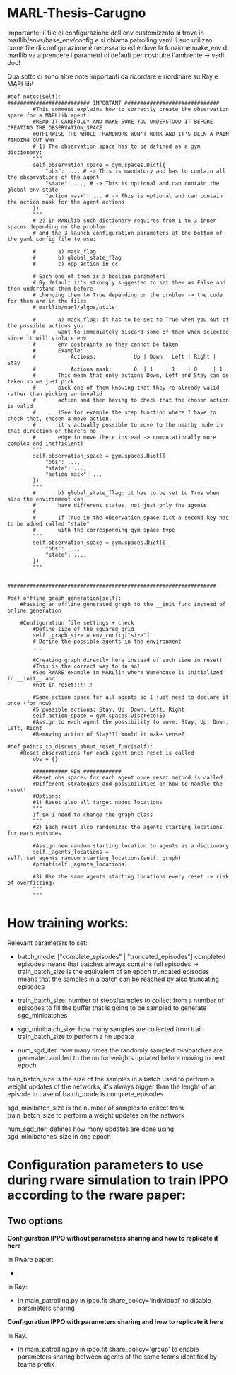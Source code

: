 # MARL-Thesis-Carugno

Importante: il file di configurazione dell'env customizzato si trova in marllib/envs/base_env/config e si chiama patrolling.yaml
Il suo utilizzo come file di configurazione é necessario ed è dove la funzione make_env di marllib va a prendere i parametri di default per costruire l'ambiente -> vedi doc!


Qua sotto ci sono altre note importanti da ricordare e riordinare su Ray e MARLlib!
```
#def notes(self):
########################## IMPORTANT ##############################
        #This comment explains how to correctly create the observation space for a MARLlib agent!
        #READ IT CAREFULLY AND MAKE SURE YOU UNDERSTOOD IT BEFORE CREATING THE OBSERVATION_SPACE
        #OTHERWISE THE WHOLE FRAMEWORK WON'T WORK AND IT'S BEEN A PAIN FINDING OUT WHY
        # 1) The observation space has to be defined as a gym dictionary:
        """
        self.observation_space = gym.spaces.Dict({
            "obs": ..., # -> This is mandatory and has to contain all the observations of the agent
            "state": ..., # -> This is optional and can contain the global env state 
            "action_mask": ... # -> This is optional and can contain the action mask for the agent actions
        })
        """
        # 2) In MARLlib such dictionary requires from 1 to 3 inner spaces depending on the problem
        # and the 3 launch configuration parameters at the bottom of the yaml config file to use:
        
        #       a) mask_flag
        #       b) global_state_flag
        #       c) opp_action_in_cc
        
        # Each one of them is a boolean parameters!
        # By default it's strongly suggested to set them as False and then understand them before
        # chenging them to True depending on the problem -> the code for them are in the files 
        # marllib/marl/algos/utils
        
        #       a) mask_flag: it has to be set to True when you out of the possible actions you
        #       want to immediately discard some of them when selected since it will violate env
        #       env costraints so they cannot be taken
        #       Example: 
        #           Actions:            Up | Down | Left | Right | Stay 
        #           Actions mask:       0  | 1    | 1    | 0     | 1
        #       This mean that only actions Down, Left and Stay can be taken so we just pick
        #       pick one of them knowing that they're already valid rather than picking an invalid
        #       action and then having to check that the chosen action is valid
        #       (See for example the step function where I have to check that, chosen a move action,
        #       it's actually possible to move to the nearby node in that direction or there's no 
        #       edge to move there instead -> computationally more complex and inefficient)
        """
        self.observation_space = gym.spaces.Dict({
            "obs": ...,
            "state": ...,
            "action_mask": ...
        })
        """
        #       b) global_state_flag: it has to be set to True when also the environment can
        #       have different states, not just only the agents
        #       
        #       If True in the observation_space dict a second key has to be added called "state"
        #       with the corresponding gym space type
        """
        self.observation_space = gym.spaces.Dict({
            "obs": ...,
            "state": ...,
        })
        """
        
        ##################################################################
        
#def offline_graph_generation(self):
    #Passing an offline generated graph to the __init func instead of online generation
    
    #Configuration file settings + check
        #Define size of the squared grid        
        self._graph_size = env_config["size"]
        # Define the possible agents in the environment
        ...
        
        #Creating graph directly here instead of each time in reset!
        #This is the correct way to do so!
        #See RWARE example in MARLlin where Warehouse is initialized in __init__ and 
        #not in reset!!!!!!
        
        #Same action space for all agents so I just need to declare it once (for now)
        #5 possible actions: Stay, Up, Down, Left, Right
        self.action_space = gym.spaces.Discrete(5)
        #Assign to each agent the possibility to move: Stay, Up, Down, Left, Right
        #Removing action of Stay??? Would it make sense?
    
#def points_to_discuss_about_reset_func(self):
    #Reset observations for each agent once reset is called
        obs = {}

        ########### NEW ############
        #Reset obs spaces for each agent once reset method is called
        #Different strategies and possibilities on how to handle the reset!
        #Options:
        #1) Reset also all target nodes locations
        """
        If so I need to change the graph class
        """
        #2) Each reset also randomizes the agents starting locations for each episodes
        
        #Assign new random starting location to agents as a dictionary
        self._agents_locations = self._set_agents_random_starting_locations(self._graph)
        #print(self._agents_locations)
        
        #3) Use the same agents starting locations every reset -> risk of overfitting?
        """
        """
```

# How training works:

Relevant parameters to set:

- batch_mode: ["complete_episodes" | "truncated_episodes"]
completed episodes means that batches always contains full episodes -> train_batch_size is the equivalent of an epoch
truncated episodes means that the samples in a batch can be reached by also truncating episodes

- train_batch_size: number of steps/samples to collect from a number of episodes to fill the buffer that is going to be sampled to generate sgd_minibatches

- sgd_minibatch_size: how many samples are collected from train train_batch_size to perform a nn update

- num_sgd_iter: how many times the randomly sampled minibatches are generated and fed to the nn for weights updated before moving to next epoch

train_batch_size is the size of the samples in a batch used to perform a weight updates of the networks, it's always bigger than the lenght of an episode in case of batch_mode is complete_episodes

sgd_minibatch_size is the number of samples to collect from train_batch_size to perform a weight updates on the network

num_sgd_iter: defines how mony updates are done using sgd_minibatches_size in one epoch

# Configuration parameters to use during rware simulation to train IPPO according to the rware paper:

## Two options

**Configuration IPPO without parameters sharing and how to replicate it here**

In Rware paper:

- 


In Ray:

- In main_patrolling.py in ippo.fit share_policy='individual' to disable parameters sharing

**Configuration IPPO with parameters sharing and how to replicate it here**

In Ray:

- In main_patrolling.py in ippo.fit share_policy='group' to enable parameters sharing between agents of the same teams identified by teams prefix
